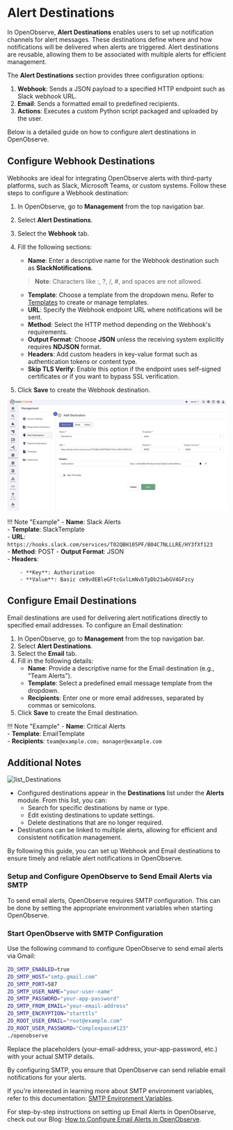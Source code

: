 # Alert Destinations
In OpenObserve, **Alert Destinations** enables users to set up notification channels for alert messages. These destinations define where and how notifications will be delivered when alerts are triggered. Alert destinations are reusable, allowing them to be associated with multiple alerts for efficient management.

The **Alert Destinations** section provides three configuration options:

1. **Webhook**: Sends a JSON payload to a specified HTTP endpoint such as Slack webhook URL.
2. **Email**: Sends a formatted email to predefined recipients.
2. **Actions**: Executes a custom Python script packaged and uploaded by the user.  

Below is a detailed guide on how to configure alert destinations in OpenObserve.

## Configure Webhook Destinations

Webhooks are ideal for integrating OpenObserve alerts with third-party platforms, such as Slack, Microsoft Teams, or custom systems. Follow these steps to configure a Webhook destination:

1. In OpenObserve, go to **Management** from the top navigation bar.
2. Select **Alert Destinations**.
3. Select the **Webhook** tab.
4. Fill the following sections:

    - **Name**: Enter a descriptive name for the Webhook destination such as **SlackNotifications**. 
    > **Note**: Characters like :, ?, /, #, and spaces are not allowed.
    - **Template**: Choose a template from the dropdown menu. Refer to [Templates](templates.md) to create or manage templates.
    - **URL**: Specify the Webhook endpoint URL where notifications will be sent.
    - **Method**: Select the HTTP method depending on the Webhook's requirements.
    - **Output Format**: Choose **JSON** unless the receiving system explicitly requires **NDJSON** format.
    - **Headers**: Add custom headers in key-value format such as authentication tokens or content type.
    - **Skip TLS Verify**: Enable this option if the endpoint uses self-signed certificates or if you want to bypass SSL verification.

5. Click **Save** to create the Webhook destination.

![alert destination](../../images/alert-destination-webhook-slack.png)

!!! Note "Example"
    - **Name**: Slack Alerts  
    - **Template**: SlackTemplate  
    - **URL**: `https://hooks.slack.com/services/T02QBH105PF/B04C7NLLLRE/HY3fXf123`  
    - **Method**: POST
    - **Output Format**: JSON  
    - **Headers**: 

        - **Key**: Authorization  
        - **Value**: Basic cm9vdEBleGFtcGxlLmNvbTpDb21wbGV4GFzcy  


## Configure Email Destinations

Email destinations are used for delivering alert notifications directly to specified email addresses. To configure an Email destination:

1. In OpenObserve, go to **Management** from the top navigation bar.
2. Select **Alert Destinations**.
3. Select the **Email** tab.
4. Fill in the following details:
   - **Name**: Provide a descriptive name for the Email destination (e.g., "Team Alerts").
   - **Template**: Select a predefined email message template from the dropdown.
   - **Recipients**: Enter one or more email addresses, separated by commas or semicolons.
5. Click **Save** to create the Email destination.


!!! Note "Example"
    - **Name**: Critical Alerts  
    - **Template**: EmailTemplate  
    - **Recipients**: `team@example.com; manager@example.com`  

## Additional Notes
![list_Destinations](../../images/destinations/4.jpg)
- Configured destinations appear in the **Destinations** list under the **Alerts** module. From this list, you can:
  - Search for specific destinations by name or type.
  - Edit existing destinations to update settings.
  - Delete destinations that are no longer required.
- Destinations can be linked to multiple alerts, allowing for efficient and consistent notification management.

By following this guide, you can set up Webhook and Email destinations to ensure timely and reliable alert notifications in OpenObserve.


### Setup and Configure OpenObserve to Send Email Alerts via SMTP

To send email alerts, OpenObserve requires SMTP configuration. This can be done by setting the appropriate environment variables when starting OpenObserve.


### Start OpenObserve with SMTP Configuration

Use the following command to configure OpenObserve to send email alerts via Gmail:

```bash
ZO_SMTP_ENABLED=true 
ZO_SMTP_HOST="smtp.gmail.com" 
ZO_SMTP_PORT=587 
ZO_SMTP_USER_NAME="your-user-name" 
ZO_SMTP_PASSWORD="your-app-password" 
ZO_SMTP_FROM_EMAIL="your-email-address" 
ZO_SMTP_ENCRYPTION="starttls" 
ZO_ROOT_USER_EMAIL="root@example.com" 
ZO_ROOT_USER_PASSWORD="Complexpass#123" 
./openobserve
```
Replace the placeholders (your-email-address, your-app-password, etc.) with your actual SMTP details.

By configuring SMTP, you ensure that OpenObserve can send reliable email notifications for your alerts.

If you're interested in learning more about SMTP environment variables, refer to this documentation: [SMTP Environment Variables](https://openobserve.ai/docs/environment-variables/#smtp).

For step-by-step instructions on setting up Email Alerts in OpenObserve, check out our Blog: [How to Configure Email Alerts in OpenObserve](https://openobserve.ai/blog/how-to-configure-email-alerts-in-openobserve).

